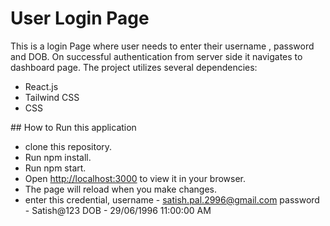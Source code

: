 # User Login Page


This is a login Page where user needs to enter their username , password and DOB.
On successful authentication from server side it navigates to dashboard page.
The project utilizes several dependencies:
<ul>
  <li>React.js</li>
  <li>Tailwind CSS</li>
  <li>CSS</li>
</ul>
## How to Run this application

- clone this repository.
- Run npm install.
- Run npm start.
- Open [http://localhost:3000](http://localhost:3000) to view it in your browser.
- The page will reload when you make changes.
- enter this credential,
 username - satish.pal.2996@gmail.com
 password - Satish@123
 DOB - 29/06/1996 11:00:00 AM
